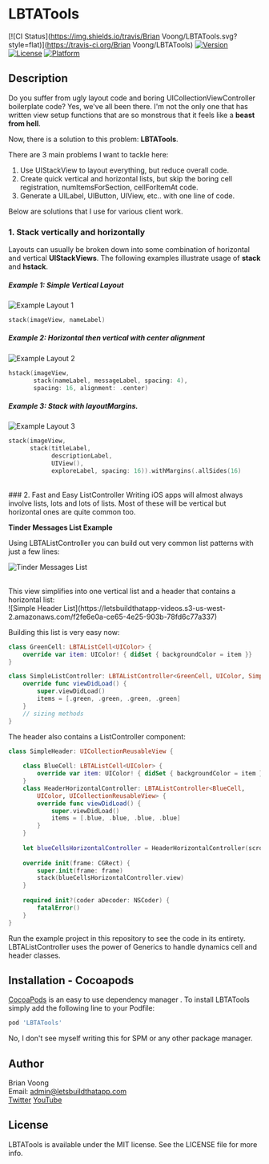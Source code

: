 # LBTATools

[![CI Status](https://img.shields.io/travis/Brian Voong/LBTATools.svg?style=flat)](https://travis-ci.org/Brian Voong/LBTATools)
[![Version](https://img.shields.io/cocoapods/v/LBTATools.svg?style=flat)](https://cocoapods.org/pods/LBTATools)
[![License](https://img.shields.io/cocoapods/l/LBTATools.svg?style=flat)](https://cocoapods.org/pods/LBTATools)
[![Platform](https://img.shields.io/cocoapods/p/LBTATools.svg?style=flat)](https://cocoapods.org/pods/LBTATools)

## Description
Do you suffer from ugly layout code and boring UICollectionViewController boilerplate code?  Yes, we've all been there. I'm not the only one that has written view setup functions that are so monstrous that it feels like a **beast from hell**.  

Now, there is a solution to this problem: **LBTATools**.

There are 3 main problems I want to tackle here:

1. Use UIStackView to layout everything, but reduce overall code.
2. Create quick vertical and horizontal lists, but skip the boring cell registration, numItemsForSection, cellForItemAt code.
3. Generate a UILabel, UIButton, UIView, etc.. with one line of code.

Below are solutions that I use for various client work.

### 1. Stack vertically and horizontally
Layouts can usually be broken down into some combination of horizontal and vertical **UIStackViews**. The following examples illustrate usage of **stack** and **hstack**.

##### Example 1: Simple Vertical Layout
![Example Layout 1](https://letsbuildthatapp-videos.s3-us-west-2.amazonaws.com/3944b324-0a30-49d8-b5ef-f43b658ab826)

```swift
stack(imageView, nameLabel)
```

##### Example 2: Horizontal then vertical with center alignment
![Example Layout 2](https://letsbuildthatapp-videos.s3-us-west-2.amazonaws.com/fcdb248e-6137-40a9-bd0d-7a8552b2e77c)

```swift
hstack(imageView,
       stack(nameLabel, messageLabel, spacing: 4),
       spacing: 16, alignment: .center)
```


##### Example 3: Stack with layoutMargins.  

![Example Layout 3](https://letsbuildthatapp-videos.s3-us-west-2.amazonaws.com/a4c78c29-13af-4cd7-8cfe-0f963b906a0e)

```swift
stack(imageView,
      stack(titleLabel, 
      	    descriptionLabel, 
      	    UIView(), 
      	    exploreLabel, spacing: 16)).withMargins(.allSides(16)
```

<br/>  
### 2. Fast and Easy ListController  
Writing iOS apps will almost always involve lists, lots and lots of lists.  Most of these will be vertical but horizontal ones are quite common too.  

**Tinder Messages List Example**  

Using LBTAListController you can build out very common list patterns with just a few lines:  

![Tinder Messages List](https://letsbuildthatapp-videos.s3-us-west-2.amazonaws.com/2d0827c2-cf40-4faa-8300-1b3d37d390db)

<br>
This view simplifies into one vertical list and a header that contains a horizontal list:  
<br/> 
![Simple Header List](https://letsbuildthatapp-videos.s3-us-west-2.amazonaws.com/f2fe6e0a-ce65-4e25-903b-78fd6c77a337)

Building this list is very easy now:  

```swift
class GreenCell: LBTAListCell<UIColor> {
    override var item: UIColor! { didSet { backgroundColor = item }}
}

class SimpleListController: LBTAListController<GreenCell, UIColor, SimpleHeader> {
    override func viewDidLoad() {
        super.viewDidLoad()
        items = [.green, .green, .green, .green]
    }
    // sizing methods
}
```
The header also contains a ListController component:

```swift
class SimpleHeader: UICollectionReusableView {
    
    class BlueCell: LBTAListCell<UIColor> {
        override var item: UIColor! { didSet { backgroundColor = item }}
    }
    class HeaderHorizontalController: LBTAListController<BlueCell,
        UIColor, UICollectionReusableView> {
        override func viewDidLoad() {
            super.viewDidLoad()
            items = [.blue, .blue, .blue, .blue]
        }
    }
    
    let blueCellsHorizontalController = HeaderHorizontalController(scrollDirection: .horizontal)
    
    override init(frame: CGRect) {
        super.init(frame: frame)
        stack(blueCellsHorizontalController.view)
    }
    
    required init?(coder aDecoder: NSCoder) {
        fatalError()
    }
}
```

Run the example project in this repository to see the code in its entirety.  LBTAListController uses the power of Generics to handle dynamics cell and header classes.

## Installation - Cocoapods

[CocoaPods](https://cocoapods.org) is an easy to use dependency manager . To install LBTATools simply add the following line to your Podfile:

```ruby
pod 'LBTATools'
```
No, I don't see myself writing this for SPM or any other package manager.

## Author

Brian Voong  
Email: admin@letsbuildthatapp.com  
[Twitter](https://twitter.com/buildthatapp) [YouTube](https://www.youtube.com/letsbuildthatapp)

## License

LBTATools is available under the MIT license. See the LICENSE file for more info.
